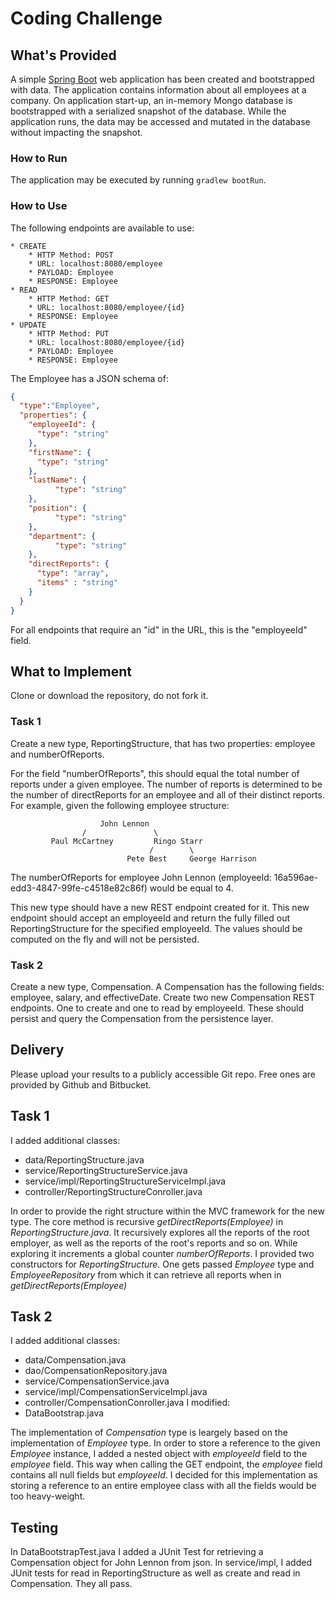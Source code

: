 # Coding Challenge
## What's Provided
A simple [Spring Boot](https://projects.spring.io/spring-boot/) web application has been created and bootstrapped 
with data. The application contains information about all employees at a company. On application start-up, an in-memory 
Mongo database is bootstrapped with a serialized snapshot of the database. While the application runs, the data may be
accessed and mutated in the database without impacting the snapshot.

### How to Run
The application may be executed by running `gradlew bootRun`.

### How to Use
The following endpoints are available to use:
```
* CREATE
    * HTTP Method: POST 
    * URL: localhost:8080/employee
    * PAYLOAD: Employee
    * RESPONSE: Employee
* READ
    * HTTP Method: GET 
    * URL: localhost:8080/employee/{id}
    * RESPONSE: Employee
* UPDATE
    * HTTP Method: PUT 
    * URL: localhost:8080/employee/{id}
    * PAYLOAD: Employee
    * RESPONSE: Employee
```
The Employee has a JSON schema of:
```json
{
  "type":"Employee",
  "properties": {
    "employeeId": {
      "type": "string"
    },
    "firstName": {
      "type": "string"
    },
    "lastName": {
          "type": "string"
    },
    "position": {
          "type": "string"
    },
    "department": {
          "type": "string"
    },
    "directReports": {
      "type": "array",
      "items" : "string"
    }
  }
}
```
For all endpoints that require an "id" in the URL, this is the "employeeId" field.

## What to Implement
Clone or download the repository, do not fork it.

### Task 1
Create a new type, ReportingStructure, that has two properties: employee and numberOfReports.

For the field "numberOfReports", this should equal the total number of reports under a given employee. The number of 
reports is determined to be the number of directReports for an employee and all of their distinct reports. For example, 
given the following employee structure:
```
                    John Lennon
                /               \
         Paul McCartney         Ringo Starr
                               /        \
                          Pete Best     George Harrison
```
The numberOfReports for employee John Lennon (employeeId: 16a596ae-edd3-4847-99fe-c4518e82c86f) would be equal to 4. 

This new type should have a new REST endpoint created for it. This new endpoint should accept an employeeId and return 
the fully filled out ReportingStructure for the specified employeeId. The values should be computed on the fly and will 
not be persisted.

### Task 2
Create a new type, Compensation. A Compensation has the following fields: employee, salary, and effectiveDate. Create 
two new Compensation REST endpoints. One to create and one to read by employeeId. These should persist and query the 
Compensation from the persistence layer.

## Delivery
Please upload your results to a publicly accessible Git repo. Free ones are provided by Github and Bitbucket.


## Task 1

I added additional classes:
- data/ReportingStructure.java
- service/ReportingStructureService.java
- service/impl/ReportingStructureServiceImpl.java
- controller/ReportingStructureConroller.java

In order to provide the right structure within the MVC framework for the new type. The core method is recursive  <em>getDirectReports(Employee)</em> in <em>ReportingStructure.java</em>. It recursively explores all the reports of the root employer, as well as the reports of the root's reports and so on. While exploring it increments a global counter <em>numberOfReports</em>.
I provided two constructors for <em>ReportingStructure</em>. One gets passed <em>Employee</em> type and <em>EmployeeRepository</em> from which it can retrieve all reports when in  <em>getDirectReports(Employee)</em>

## Task 2

I added additional classes:
- data/Compensation.java
- dao/CompensationRepository.java
- service/CompensationService.java
- service/impl/CompensationServiceImpl.java
- controller/CompensationConroller.java
I modified:
- DataBootstrap.java

The implementation of <em>Compensation</em> type is leargely based on the implementation of <em>Employee</em> type. In order to store a reference to the given <em>Employee</em> instance, I added a nested object with <em>employeeId</em> field to the <em>employee</em> field. This way when calling the GET endpoint, the <em>employee</em> field contains all null fields but <em>employeeId</em>. I decided for this implementation as storing a reference to an entire employee class with all the fields would be too heavy-weight.

## Testing

In DataBootstrapTest.java I added a JUnit Test for retrieving a Compensation object for John Lennon from json. In service/impl, I added JUnit tests for read in  ReportingStructure as well as create and read in Compensation. They all pass.
